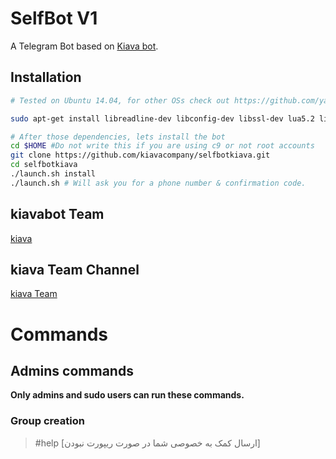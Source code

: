 SelfBot V1
============

A Telegram Bot based on [Kiava bot](https://github.com/kiavacompany).

Installation
------------
```bash
# Tested on Ubuntu 14.04, for other OSs check out https://github.com/yagop/telegram-bot/wiki/Installation

sudo apt-get install libreadline-dev libconfig-dev libssl-dev lua5.2 liblua5.2-dev libevent-dev make unzip git redis-server g++ libjansson-dev libpython-dev expat libexpat1-dev
```

```bash
# After those dependencies, lets install the bot
cd $HOME #Do not write this if you are using c9 or not root accounts
git clone https://github.com/kiavacompany/selfbotkiava.git
cd selfbotkiava
./launch.sh install
./launch.sh # Will ask you for a phone number & confirmation code.
```

kiavabot Team
-----------------

[kiava](http://telegram.me/kiarash_ghe)<br>

kiava Team Channel
-----------------

[kiava Team](http://telegram.me/kiavabots)

# Commands
## Admins commands
**Only admins and sudo users can run these commands.**
### Group creation
>#help [ارسال کمک به خصوصی شما در صورت ریپورت نبودن]
>
